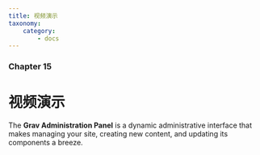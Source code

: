 ```yaml
---
title: 视频演示
taxonomy:
    category:
        - docs
---
```


### Chapter 15

# 视频演示

The **Grav Administration Panel** is a dynamic administrative interface that makes managing your site, creating new content, and updating its components a breeze.
